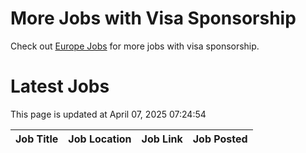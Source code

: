 # More Jobs with Visa Sponsorship

Check out [Europe Jobs](https://github.com/sureshparimi/europejobs#latest-jobs) for more jobs with visa sponsorship.

# Latest Jobs

This page is updated at April 07, 2025 07:24:54

| Job Title | Job Location | Job Link | Job Posted |
| --- | --- | --- | --- |
